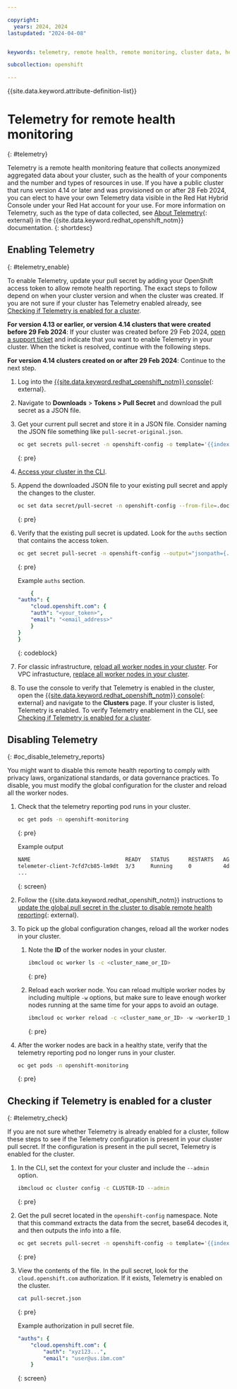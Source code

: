 ```yaml
---

copyright: 
  years: 2024, 2024
lastupdated: "2024-04-08"


keywords: telemetry, remote health, remote monitoring, cluster data, health data

subcollection: openshift

---
```


{{site.data.keyword.attribute-definition-list}}

# Telemetry for remote health monitoring
{: #telemetry}

Telemetry is a remote health monitoring feature that collects anonymized aggregated data about your cluster, such as the health of your components and the number and types of resources in use. If you have a public cluster that runs version 4.14 or later and was provisioned on or after 28 Feb 2024, you can elect to have your own Telemetry data visible in the Red Hat Hybrid Console under your Red Hat account for your use. For more information on Telemetry, such as the type of data collected, see [About Telemetry](https://access.redhat.com/documentation/en-us/openshift_container_platform/4.1/html/telemetry/about-telemetry){: external} in the {{site.data.keyword.redhat_openshift_notm}} documentation. 
{: shortdesc}


## Enabling Telemetry
{: #telemetry_enable}

To enable Telemetry, update your pull secret by adding your OpenShift access token to allow remote health reporting. The exact steps to follow depend on when your cluster version and when the cluster was created. If you are not sure if your cluster has Telemetry enabled already, see [Checking if Telemetry is enabled for a cluster](#telemetry_check).

**For version 4.13 or earlier, or version 4.14 clusters that were created before 29 Feb 2024**: If your cluster was created before 29 Feb 2024, [open a support ticket](docs/openshift?topic=openshift-get-help#allowlist-access-request) and indicate that you want to enable Telemetry in your cluster. When the ticket is resolved, continue with the following steps. 

**For version 4.14 clusters created on or after 29 Feb 2024**: Continue to the next step.

1. Log into the [{{site.data.keyword.redhat_openshift_notm}} console](https://console.redhat.com/openshift){: external}.
1. Navigate to **Downloads** > **Tokens > Pull Secret** and download the pull secret as a JSON file.

1. Get your current pull secret and store it in a JSON file. Consider naming the JSON file something like `pull-secret-original.json`.
    ```sh
    oc get secrets pull-secret -n openshift-config -o template='{{index .data ".dockerconfigjson"}}' | base64 -d > pull-secret-original.json
    ```
    {: pre}

1. [Access your cluster in the CLI](/docs/openshift?topic=openshift-access_cluster). 

1. Append the downloaded JSON file to your existing pull secret and apply the changes to the cluster.
    ```sh
    oc set data secret/pull-secret -n openshift-config --from-file=.dockerconfigjson=./<downloaded-pull-secret-name>.json
    ```
    {: pre}

1. Verify that the existing pull secret is updated. Look for the `auths` section that contains the access token.
    ```sh
    oc get secret pull-secret -n openshift-config --output="jsonpath={.data.\.dockerconfigjson}" | base64 --decode
    ```
    {: pre}

    Example `auths` section.

    ```yaml
        {
    "auths": {
        "cloud.openshift.com": {
        "auth": "<your_token>",
        "email": "<email_address>"
        }
    }
    }
    ```
    {: codeblock}

1. For classic infrastructure, [reload all worker nodes in your cluster](/https://cloud.ibm.com/docs/openshift?topic=openshift-kubernetes-service-cli#cs_worker_reload). For VPC infrastucture, [replace all worker nodes in your cluster](/docs/containers?topic=containers-kubernetes-service-cli#cli_worker_replace).

1. To use the console to verify that Telemetry is enabled in the cluster, open the [{{site.data.keyword.redhat_openshift_notm}} console](https://console.redhat.com/openshift){: external} and navigate to the **Clusters** page. If your cluster is listed, Telemetry is enabled. To verify Telemetry enablement in the CLI, see [Checking if Telemetry is enabled for a cluster](#telemetry_check).

## Disabling Telemetry
{: #oc_disable_telemetry_reports}

You might want to disable this remote health reporting to comply with privacy laws, organizational standards, or data governance practices. To disable, you must modify the global configuration for the cluster and reload all the worker nodes.

1. Check that the telemetry reporting pod runs in your cluster.
    ```sh
    oc get pods -n openshift-monitoring
    ```
    {: pre}

    Example output

    ```sh
    NAME                              READY   STATUS      RESTARTS   AGE
    telemeter-client-7cfd7cb85-lm9dt  3/3     Running     0          4d13h
    ...
    ```
    {: screen}

2. Follow the {{site.data.keyword.redhat_openshift_notm}} instructions to [update the global pull secret in the cluster to disable remote health reporting](https://docs.openshift.com/container-platform/4.14/support/remote_health_monitoring/opting-out-of-remote-health-reporting.html){: external}.
3. To pick up the global configuration changes, reload all the worker nodes in your cluster.
    1. Note the **ID** of the worker nodes in your cluster.
        ```sh
        ibmcloud oc worker ls -c <cluster_name_or_ID>
        ```
        {: pre}

    2. Reload each worker node. You can reload multiple worker nodes by including multiple `-w` options, but make sure to leave enough worker nodes running at the same time for your apps to avoid an outage.
        ```sh
        ibmcloud oc worker reload -c <cluster_name_or_ID> -w <workerID_1> -w <workerID_2>
        ```
        {: pre}

4. After the worker nodes are back in a healthy state, verify that the telemetry reporting pod no longer runs in your cluster.
    ```sh
    oc get pods -n openshift-monitoring
    ```
    {: pre}


## Checking if Telemetry is enabled for a cluster
{: #telemetry_check}

If you are not sure whether Telemetry is already enabled for a cluster, follow these steps to see if the Telemetry configuration is present in your cluster pull secret. If the configuration is present in the pull secret, Telemetry is enabled for the cluster.


1. In the CLI, set the context for your cluster and include the `--admin` option.

    ```sh
    ibmcloud oc cluster config -c CLUSTER-ID --admin
    ```
    {: pre}

2. Get the pull secret located in the `openshift-config` namespace. Note that this command extracts the data from the secret, base64 decodes it, and then outputs the info into a file. 
    ```sh
    oc get secrets pull-secret -n openshift-config -o template='{{index .data ".dockerconfigjson"}}' | base64 -d > pull-secret.json
    ```
    {: pre}

3. View the contents of the file. In the pull secret, look for the `cloud.openshift.com` authorization. If it exists, Telemetry is enabled on the cluster.

    ```sh
    cat pull-secret.json 
    ```
    {: pre}

    Example authorization in pull secret file. 

    ```yaml
    "auths": {
        "cloud.openshift.com": {
            "auth": "xyz123...",
            "email": "user@us.ibm.com"
        }
    ```
    {: screen}

